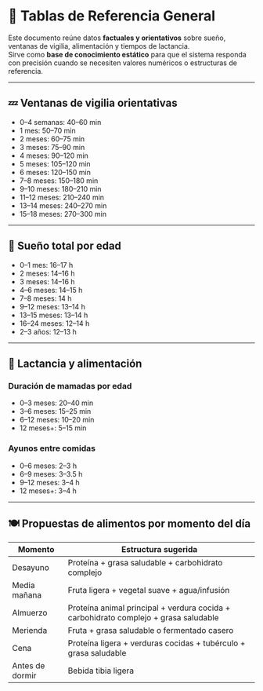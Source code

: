 # 📘 Tablas de Referencia General

Este documento reúne datos **factuales y orientativos** sobre sueño, ventanas de vigilia, alimentación y tiempos de lactancia.  
Sirve como **base de conocimiento estático** para que el sistema responda con precisión cuando se necesiten valores numéricos o estructuras de referencia.

---

## 💤 Ventanas de vigilia orientativas
- 0–4 semanas: 40–60 min
- 1 mes: 50–70 min
- 2 meses: 60–75 min
- 3 meses: 75–90 min
- 4 meses: 90–120 min
- 5 meses: 105–120 min
- 6 meses: 120–150 min
- 7–8 meses: 150–180 min
- 9–10 meses: 180–210 min
- 11–12 meses: 210–240 min
- 13–14 meses: 240–270 min
- 15–18 meses: 270–300 min

---

## 🌙 Sueño total por edad
- 0–1 mes: 16–17 h  
- 2 meses: 14–16 h  
- 3 meses: 14–16 h  
- 4–6 meses: 14–15 h  
- 7–8 meses: 14 h  
- 9–12 meses: 13–14 h  
- 13–15 meses: 13–14 h  
- 16–24 meses: 12–14 h  
- 2–3 años: 12–13 h  

---

## 🍼 Lactancia y alimentación

### Duración de mamadas por edad
- 0–3 meses: 20–40 min  
- 3–6 meses: 15–25 min  
- 6–12 meses: 10–20 min  
- 12 meses+: 5–15 min  

### Ayunos entre comidas
- 0–6 meses: 2–3 h  
- 6–9 meses: 3–3.5 h  
- 9–12 meses: 3–4 h  
- 12 meses+: 3–4 h  

---

## 🍽️ Propuestas de alimentos por momento del día

| Momento | Estructura sugerida |
|----------|---------------------|
| Desayuno | Proteína + grasa saludable + carbohidrato complejo |
| Media mañana | Fruta ligera + vegetal suave + agua/infusión |
| Almuerzo | Proteína animal principal + verdura cocida + carbohidrato complejo + grasa saludable |
| Merienda | Fruta + grasa saludable o fermentado casero |
| Cena | Proteína ligera + verduras cocidas + tubérculo + grasa saludable |
| Antes de dormir | Bebida tibia ligera |
